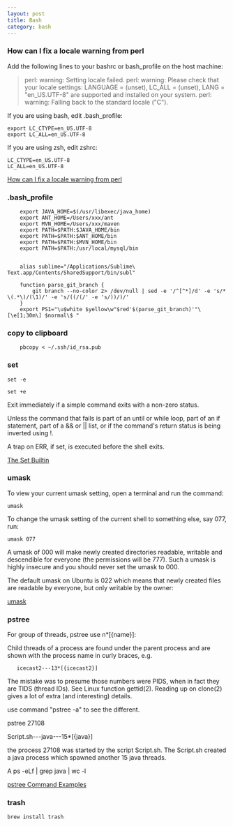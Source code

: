 ```yaml
---
layout: post
title: Bash
category: bash
---
```


### How can I fix a locale warning from perl

Add the following lines to your bashrc or bash_profile on the host machine:

>perl: warning: Setting locale failed.
>perl: warning: Please check that your locale settings:
>    LANGUAGE = (unset),
>    LC_ALL = (unset),
>    LANG = "en_US.UTF-8"
>are supported and installed on your system.
>perl: warning: Falling back to the standard locale ("C").

If you are using bash, edit .bash_profile:

	export LC_CTYPE=en_US.UTF-8
	export LC_ALL=en_US.UTF-8

If you are using zsh, edit zshrc:

	LC_CTYPE=en_US.UTF-8
	LC_ALL=en_US.UTF-8

[How can I fix a locale warning from perl](http://stackoverflow.com/questions/2499794/how-can-i-fix-a-locale-warning-from-perl)

### .bash_profile

		export JAVA_HOME=$(/usr/libexec/java_home)
		export ANT_HOME=/Users/xxx/ant
		export MVN_HOME=/Users/xxx/maven
		export PATH=$PATH:$JAVA_HOME/bin
		export PATH=$PATH:$ANT_HOME/bin
		export PATH=$PATH:$MVN_HOME/bin
		export PATH=$PATH:/usr/local/mysql/bin


		alias sublime="/Applications/Sublime\ Text.app/Contents/SharedSupport/bin/subl"

		function parse_git_branch {
		    git branch --no-color 2> /dev/null | sed -e '/^[^*]/d' -e 's/* \(.*\)/(\1)/' -e 's/((/(/' -e 's/))/)/'
		}
		export PS1="\u$white $yellow\w"$red'$(parse_git_branch)'"\[\e[1;30m\] $normal\$ "



### copy to clipboard

		pbcopy < ~/.ssh/id_rsa.pub


### set

	set -e

	set +e

Exit immediately if a simple command exits with a non-zero status.

Unless the command that fails is part of an until or while loop, part of an if statement, part of a && or || list, or if the command's return status is being inverted using !.

A trap on ERR, if set, is executed before the shell exits.

[The Set Builtin](http://www.faqs.org/docs/bashman/bashref_56.html)


### umask

To view your current umask setting, open a terminal and run the command:

	umask

To change the umask setting of the current shell to something else, say 077, run:

	umask 077


A umask of 000 will make newly created directories readable, writable and descendible for everyone (the permissions will be 777). Such a umask is highly insecure and you should never set the umask to 000.

The default umask on Ubuntu is 022 which means that newly created files are readable by everyone, but only writable by the owner:

[umask](http://askubuntu.com/questions/44542/what-is-umask-and-how-does-it-work)


### pstree

For group of threads, pstree use n*[{name}]:

Child threads of a process are found under the parent process and are shown with the process name in curly braces, e.g.

       icecast2---13*[{icecast2}]

The mistake was to presume those numbers were PIDS, when in fact they are TIDS (thread IDs). See Linux function gettid(2). Reading up on clone(2) gives a lot of extra (and interesting) details.

use command "pstree -a" to see the different.

pstree 27108

Script.sh---java---15*[{java}]

the process 27108 was started by the script Script.sh. The Script.sh created a java process which spawned another 15 java threads.

A ps -eLf | grep java | wc -l


[](http://unix.stackexchange.com/questions/166207/the-program-pstree-and-htop-showing-threads-with-unique-pids-how-is-this-possib)
[pstree Command Examples](http://www.cyberciti.biz/faq/unix-linux-pstree-command-examples-shows-running-processestree/)

### trash

	brew install trash

